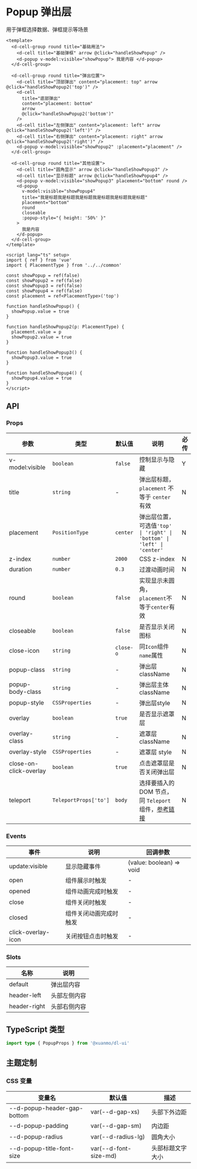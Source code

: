 # Popup 弹出层

用于弹框选择数据、弹框提示等场景

```vue client=Mobile playground=MPopup
<template>
  <d-cell-group round title="基础用法">
    <d-cell title="基础弹框" arrow @click="handleShowPopup" />
    <d-popup v-model:visible="showPopup"> 我是内容 </d-popup>
  </d-cell-group>

  <d-cell-group round title="弹出位置">
    <d-cell title="顶部弹出" content="placement: top" arrow @click="handleShowPopup2('top')" />
    <d-cell
      title="底部弹出"
      content="placement: bottom"
      arrow
      @click="handleShowPopup2('bottom')"
    />
    <d-cell title="左侧弹出" content="placement: left" arrow @click="handleShowPopup2('left')" />
    <d-cell title="右侧弹出" content="placement: right" arrow @click="handleShowPopup2('right')" />
    <d-popup v-model:visible="showPopup2" :placement="placement" />
  </d-cell-group>

  <d-cell-group round title="其他设置">
    <d-cell title="圆角显示" arrow @click="handleShowPopup3" />
    <d-cell title="显示标题" arrow @click="handleShowPopup4" />
    <d-popup v-model:visible="showPopup3" placement="bottom" round />
    <d-popup
      v-model:visible="showPopup4"
      title="我是标题我是标题我是标题我是标题我是标题我是标题"
      placement="bottom"
      round
      closeable
      :popup-style="{ height: '50%' }"
    >
      我是内容
    </d-popup>
  </d-cell-group>
</template>

<script lang="ts" setup>
import { ref } from 'vue'
import { PlacementType } from '../../common'

const showPopup = ref(false)
const showPopup2 = ref(false)
const showPopup3 = ref(false)
const showPopup4 = ref(false)
const placement = ref<PlacementType>('top')

function handleShowPopup() {
  showPopup.value = true
}

function handleShowPopup2(p: PlacementType) {
  placement.value = p
  showPopup2.value = true
}

function handleShowPopup3() {
  showPopup3.value = true
}

function handleShowPopup4() {
  showPopup4.value = true
}
</script>
```

## API

### Props

|参数|类型|默认值|说明|必传|
|----|---|-----|---|----|
|v-model:visible|`boolean`|`false`|控制显示与隐藏|Y|
|title|`string`|-|弹出层标题，`placement` 不等于 `center` 有效|N|
|placement|`PositionType`|`center`|弹出层位置，可选值`'top' \| 'right' \| 'bottom' \| 'left' \| 'center'`|N|
|z-index|`number`|`2000`|CSS z-index|N|
|duration|`number`|`0.3`|过渡动画时间|N|
|round|`boolean`|`false`|实现显示未圆角，`placement`不等于`center`有效|N|
|closeable|`boolean`|`false`|是否显示关闭图标|N|
|close-icon|`string`|`close-o`|同`Icon`组件`name`属性|N|
|popup-class|`string`|-|弹出层 className|N|
|popup-body-class|`string`|-|弹出层主体 className|N|
|popup-style|`CSSProperties`|-|弹出层style|N|
|overlay|`boolean`|`true`|是否显示遮罩层|N|
|overlay-class|`string`|-|遮罩层 className|N|
|overlay-style|`CSSProperties`|-|遮罩层 style|N|
|close-on-click-overlay|`boolean`|`true`|点击遮罩层是否关闭弹出层|N|
|teleport|`TeleportProps['to']`|`body`|选择要插入的 DOM 节点，同 `Teleport` 组件，[参考链接](https://staging-cn.vuejs.org/guide/built-ins/teleport.html#basic-usage) |N|

### Events

|事件|说明|回调参数|
|---|----|-------|
|update:visible|显示隐藏事件|(value: boolean) => void|
|open|组件展示时触发|-|
|opened|组件动画完成时触发|-|
|close|组件关闭时触发|-|
|closed|组件关闭动画完成时触发|-|
|click-overlay-icon|关闭按钮点击时触发|-|

### Slots

|名称|说明|
|---|----|
|default|弹出层内容|
|header-left|头部左侧内容|
|header-right|头部右侧内容|

## TypeScript 类型

```typescript
import type { PopupProps } from '@xuanmo/dl-ui'
```

## 主题定制

### CSS 变量

|变量名|默认值|描述|
|-----|-----|----|
|--d-popup-header-gap-bottom|var(--d-gap-xs)|头部下外边距|
|--d-popup-padding|var(--d-gap-sm)|内边距|
|--d-popup-radius|var(--d-radius-lg)|圆角大小|
|--d-popup-title-font-size|var(--d-font-size-md)|头部标题文字大小|
